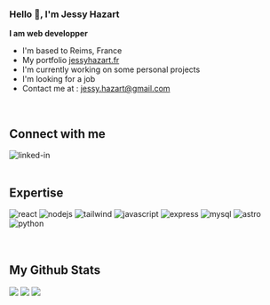 ### Hello 👋, I'm Jessy Hazart

**I am web developper**

- I'm based to Reims, France
- My portfolio [jessyhazart.fr](jessyhazart.fr)
- I'm currently working on some personal projects
- I'm looking for a job
- Contact me at : [jessy.hazart@gmail.com](mailto:jessy.hazart@gmail.com)

<br>

## Connect with me

[<img align="left" alt="linked-in" src="https://img.shields.io/badge/linkedin-%230077B5.svg?&style=for-the-badge&logo=linkedin&logoColor=white" />](https://www.linkedin.com/in/jessy-hazart3250/)

<br>
<br>

## Expertise

<div class="expert">
<img alt="react" src="https://img.shields.io/badge/react%20-%2320232a.svg?&style=for-the-badge&logo=react&logoColor=%2361DAFB" />
<img alt="nodejs" src="https://img.shields.io/badge/node.js-006600.svg?&style=for-the-badge&logo=node.js&logoColor=white/">
<img alt="tailwind" src="https://img.shields.io/badge/tailwind-004088.svg?&style=for-the-badge&logo=tailwindcss&logoColor=white/">
<img alt="javascript" src="https://img.shields.io/badge/javascript-yellow.svg?&style=for-the-badge&logo=javascript&logoColor=black/">
<img alt="express" src="https://img.shields.io/badge/express-000000.svg?&style=for-the-badge&logo=express&logoColor=black/">
<img alt="mysql" src="https://img.shields.io/badge/mysql-white.svg?&style=for-the-badge&logo=mysql&logoColor=white/">
<img alt="astro" src="https://img.shields.io/badge/astro-black.svg?&style=for-the-badge&logo=astro&logoColor=black/">
<img alt="python" src="https://img.shields.io/badge/Python-yellow.svg?&style=for-the-badge&logo=python&logoColor=black/">
</div>
<br>
<br>

## My Github Stats

<div id="githubStats">
<img src="https://github-readme-stats.vercel.app/api?username=j-hazart" />
<img src="https://streak-stats.demolab.com/?user=j-hazart" />
<img src="https://github-readme-stats.vercel.app/api/top-langs/?username=j-hazart" />

</div>
